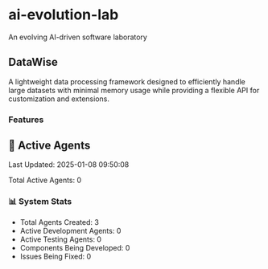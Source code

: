 # ai-evolution-lab
An evolving AI-driven software laboratory


## DataWise
A lightweight data processing framework designed to efficiently handle large datasets with minimal memory usage while providing a flexible API for customization and extensions.

### Features
















































## 🤖 Active Agents
Last Updated: 2025-01-08 09:50:08

Total Active Agents: 0


### 📊 System Stats
- Total Agents Created: 3
- Active Development Agents: 0
- Active Testing Agents: 0
- Components Being Developed: 0
- Issues Being Fixed: 0
